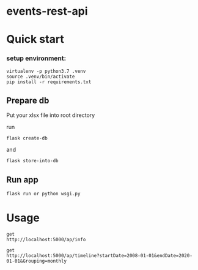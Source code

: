 # events-rest-api

# Quick start

### setup environment:
```
virtualenv -p python3.7 .venv
source .venv/bin/activate
pip install -r requirements.txt
```
## Prepare db
Put your xlsx file into root directory

run
```
flask create-db
```
and
```
flask store-into-db
```
## Run app
```
flask run or python wsgi.py
```

# Usage
```
get
http://localhost:5000/ap/info

get 
http://localhost:5000/ap/timeline?startDate=2008-01-01&endDate=2020-01-01&Grouping=monthly


```

